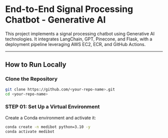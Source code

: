 # End-to-End Signal Processing Chatbot - Generative AI

This project implements a signal processing chatbot using Generative AI technologies. It integrates LangChain, GPT, Pinecone, and Flask, with a deployment pipeline leveraging AWS EC2, ECR, and GitHub Actions.

---

## How to Run Locally

### Clone the Repository
```bash
git clone https://github.com/<your-repo-name>.git
cd <your-repo-name> 
```

### STEP 01: Set Up a Virtual Environment
Create a Conda environment and activate it:

```bash
conda create -n medibot python=3.10 -y
conda activate medibot




